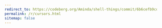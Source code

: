 ```yaml
---
redirect_to: https://codeberg.org/Aminda/shell-things/commit/6b6cefb9cd2586cc59accdffc5dbfd72178be918
permalink: /r/cursors.html
sitemap: false
---
```

